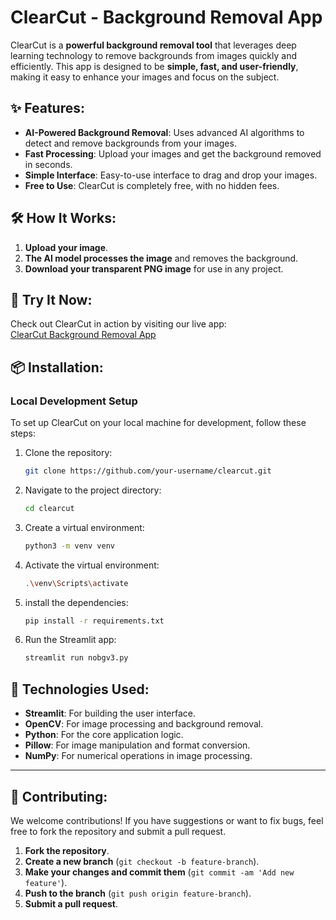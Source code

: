 # ClearCut - Background Removal App

ClearCut is a **powerful background removal tool** that leverages deep learning technology to remove backgrounds from images quickly and efficiently. This app is designed to be **simple, fast, and user-friendly**, making it easy to enhance your images and focus on the subject.


## ✨ Features:
- **AI-Powered Background Removal**: Uses advanced AI algorithms to detect and remove backgrounds from your images.
- **Fast Processing**: Upload your images and get the background removed in seconds.
- **Simple Interface**: Easy-to-use interface to drag and drop your images.
- **Free to Use**: ClearCut is completely free, with no hidden fees.

## 🛠️ How It Works:
1. **Upload your image**.
2. **The AI model processes the image** and removes the background.
3. **Download your transparent PNG image** for use in any project.

## 🔗 Try It Now:
Check out ClearCut in action by visiting our live app:  
[ClearCut Background Removal App](https://clearcutnobg.streamlit.app/)

## 📦 Installation:

### Local Development Setup
To set up ClearCut on your local machine for development, follow these steps:

1. Clone the repository:
   ```bash
   git clone https://github.com/your-username/clearcut.git
   
2. Navigate to the project directory:
   ```bash 
   cd clearcut
   
3. Create a virtual environment:
   ```bash
   python3 -m venv venv

4. Activate the virtual environment:
   ```bash
   .\venv\Scripts\activate

5. install the dependencies:
   ```bash
   pip install -r requirements.txt

6. Run the Streamlit app:
   ```bash
   streamlit run nobgv3.py

## 🔧 Technologies Used:
- **Streamlit**: For building the user interface.
- **OpenCV**: For image processing and background removal.
- **Python**: For the core application logic.
- **Pillow**: For image manipulation and format conversion.
- **NumPy**: For numerical operations in image processing.

---

## 👥 Contributing:
We welcome contributions! If you have suggestions or want to fix bugs, feel free to fork the repository and submit a pull request.

1. **Fork the repository**.
2. **Create a new branch** (`git checkout -b feature-branch`).
3. **Make your changes and commit them** (`git commit -am 'Add new feature'`).
4. **Push to the branch** (`git push origin feature-branch`).
5. **Submit a pull request**.

